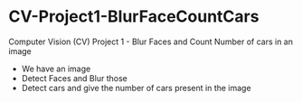 # CV-Project1-BlurFaceCountCars
 Computer Vision (CV) Project 1 - Blur Faces and Count Number of cars in an image

- We have an image
- Detect Faces and Blur those
- Detect cars and give the number of cars present in the image
